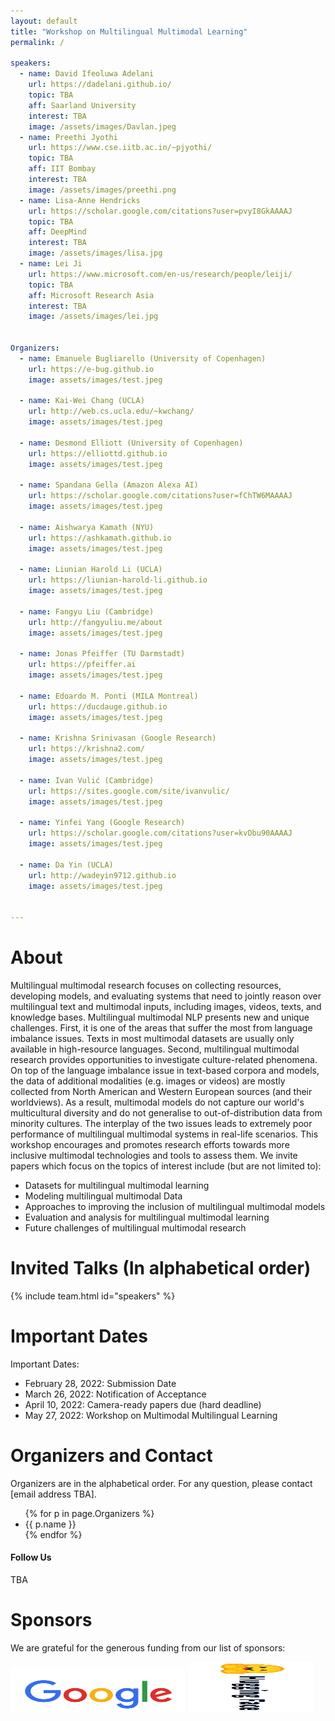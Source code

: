 ```yaml
---
layout: default
title: "Workshop on Multilingual Multimodal Learning"
permalink: /

speakers:
  - name: David Ifeoluwa Adelani
    url: https://dadelani.github.io/
    topic: TBA
    aff: Saarland University
    interest: TBA
    image: /assets/images/Davlan.jpeg
  - name: Preethi Jyothi
    url: https://www.cse.iitb.ac.in/~pjyothi/
    topic: TBA
    aff: IIT Bombay
    interest: TBA
    image: /assets/images/preethi.png
  - name: Lisa-Anne Hendricks
    url: https://scholar.google.com/citations?user=pvyI8GkAAAAJ
    topic: TBA
    aff: DeepMind
    interest: TBA
    image: /assets/images/lisa.jpg
  - name: Lei Ji
    url: https://www.microsoft.com/en-us/research/people/leiji/
    topic: TBA
    aff: Microsoft Research Asia
    interest: TBA
    image: /assets/images/lei.jpg


Organizers:
  - name: Emanuele Bugliarello (University of Copenhagen)
    url: https://e-bug.github.io
    image: assets/images/test.jpeg

  - name: Kai-Wei Chang (UCLA)
    url: http://web.cs.ucla.edu/~kwchang/
    image: assets/images/test.jpeg

  - name: Desmond Elliott (University of Copenhagen)
    url: https://elliottd.github.io
    image: assets/images/test.jpeg

  - name: Spandana Gella (Amazon Alexa AI)
    url: https://scholar.google.com/citations?user=fChTW6MAAAAJ
    image: assets/images/test.jpeg

  - name: Aishwarya Kamath (NYU)
    url: https://ashkamath.github.io
    image: assets/images/test.jpeg

  - name: Liunian Harold Li (UCLA)
    url: https://liunian-harold-li.github.io
    image: assets/images/test.jpeg

  - name: Fangyu Liu (Cambridge)
    url: http://fangyuliu.me/about
    image: assets/images/test.jpeg
  
  - name: Jonas Pfeiffer (TU Darmstadt)
    url: https://pfeiffer.ai
    image: assets/images/test.jpeg

  - name: Edoardo M. Ponti (MILA Montreal)
    url: https://ducdauge.github.io
    image: assets/images/test.jpeg

  - name: Krishna Srinivasan (Google Research)
    url: https://krishna2.com/
    image: assets/images/test.jpeg

  - name: Ivan Vulić (Cambridge)
    url: https://sites.google.com/site/ivanvulic/
    image: assets/images/test.jpeg

  - name: Yinfei Yang (Google Research)
    url: https://scholar.google.com/citations?user=kvDbu90AAAAJ
    image: assets/images/test.jpeg

  - name: Da Yin (UCLA)
    url: http://wadeyin9712.github.io
    image: assets/images/test.jpeg


---
```


# About

Multilingual multimodal research focuses on collecting resources, developing models, and evaluating systems that need to jointly reason over multilingual text and multimodal inputs, including images, videos, texts, and knowledge bases. Multilingual multimodal NLP presents new and unique challenges. First, it is one of the areas that suffer the most from language imbalance issues. Texts in most multimodal datasets are usually only available in high-resource languages. Second, multilingual multimodal research provides opportunities to investigate culture-related phenomena. On top of the language imbalance issue in text-based corpora and models, the data of additional modalities (e.g. images or videos) are mostly collected from North American and Western European sources (and their worldviews). As a result, multimodal models do not capture our world's multicultural diversity and do not generalise to out-of-distribution data from minority cultures. The interplay of the two issues leads to extremely poor performance of multilingual multimodal systems in real-life scenarios. This workshop encourages and promotes research efforts towards more inclusive multimodal technologies and tools to assess them. We invite papers which focus on the topics of interest include (but are not limited to):

- Datasets for multilingual multimodal learning
- Modeling multilingual multimodal Data
- Approaches to improving the inclusion of multilingual multimodal models
- Evaluation and analysis for multilingual multimodal learning
- Future challenges of multilingual multimodal research


# Invited Talks (In alphabetical order)

{% include team.html id="speakers" %}


# Important Dates 

Important Dates:
- February 28, 2022: Submission Date
- March 26, 2022: Notification of Acceptance
- April 10, 2022: Camera-ready papers due (hard deadline)
- May 27, 2022: Workshop on Multimodal Multilingual Learning


# Organizers and Contact

Organizers are in the alphabetical order. For any question, please contact [email address TBA].

<ul>
{% for p in page.Organizers %}
<li>
<a{% if p.url %} href="{{ p.url }}"{% endif %}>{{ p.name }}</a>
</li>
{% endfor %}
</ul>

#### Follow Us

TBA


# Sponsors

We are grateful for the generous funding from our list of sponsors:

<img src="/assets/images/google.png" height="70" width="280">  <img src="/assets/images/huggingface-logo.png" height="80" width="200">  
